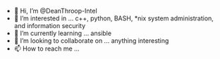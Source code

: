 - 👋 Hi, I’m @DeanThroop-Intel
- 👀 I’m interested in ... c++, python, BASH, *nix system administration, and information security
- 🌱 I’m currently learning ... ansible
- 💞️ I’m looking to collaborate on ... anything interesting
- 📫 How to reach me ... 

<!---
DeanThroop-Intel/DeanThroop-Intel is a ✨ special ✨ repository because its `README.md` (this file) appears on your GitHub profile.
You can click the Preview link to take a look at your changes.
--->
